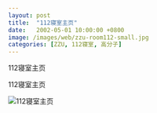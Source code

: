 ```yaml
---
layout: post
title:  "112寝室主页"
date:   2002-05-01 10:00:00 +0800
image: /images/web/zzu-room112-small.jpg
categories: [ZZU, 112寝室, 高分子]
---
```


112寝室主页

112寝室主页

![112寝室主页]({{site.baseurl}}/images/web/欢迎光临112寝室主页.png)


